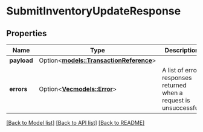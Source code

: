 # SubmitInventoryUpdateResponse

## Properties

Name | Type | Description | Notes
------------ | ------------- | ------------- | -------------
**payload** | Option<[**models::TransactionReference**](TransactionReference.md)> |  | [optional]
**errors** | Option<[**Vec<models::Error>**](Error.md)> | A list of error responses returned when a request is unsuccessful. | [optional]

[[Back to Model list]](../README.md#documentation-for-models) [[Back to API list]](../README.md#documentation-for-api-endpoints) [[Back to README]](../README.md)


